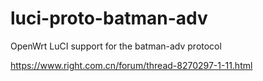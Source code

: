 # luci-proto-batman-adv
OpenWrt LuCI support for the batman-adv protocol

https://www.right.com.cn/forum/thread-8270297-1-11.html
